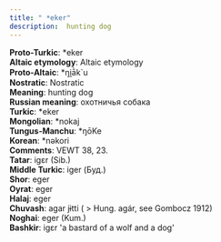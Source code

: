 ```yaml
---
title: " *eker"
description:  hunting dog
---
```


<strong>Proto-Turkic</strong>:  *eker<br>
<strong>Altaic etymology</strong>:  Altaic etymology<br>
<strong> Proto-Altaic</strong>:  *ŋi̯ā̀k`u<br>
<strong>Nostratic</strong>:  Nostratic<br>
<strong>Meaning</strong>:  hunting dog<br>
<strong>Russian meaning</strong>:  охотничья собака<br>
<strong>Turkic</strong>:  *eker<br>
<strong>Mongolian</strong>:  *nokaj<br>
<strong>Tungus-Manchu</strong>:  *ŋōKe<br>
<strong>Korean</strong>:  *nǝkori<br>
<strong>Comments</strong>:  VEWT 38, 23.<br>
<strong>Tatar</strong>:  igɛr (Sib.)<br>
<strong>Middle Turkic</strong>:  iger (Буд.)<br>
<strong>Shor</strong>:  eger<br>
<strong>Oyrat</strong>:  eger<br>
<strong>Halaj</strong>:  eger<br>
<strong>Chuvash</strong>:  agar jɨtti ( > Hung. agár, see Gombocz 1912)<br>
<strong>Noghai</strong>:  eger (Kum.)<br>
<strong>Bashkir</strong>:  igɛr 'a bastard of a wolf and a dog'<br>


